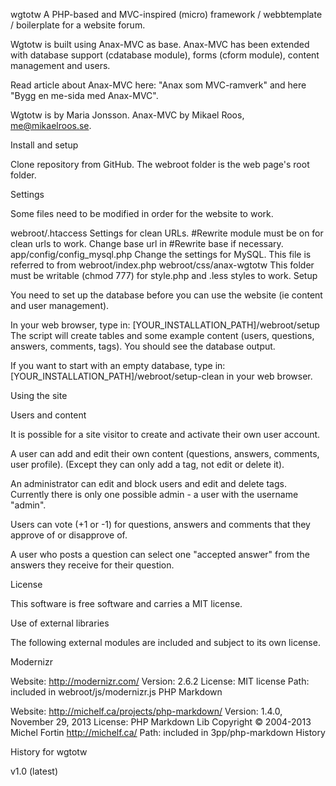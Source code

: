 wgtotw
A PHP-based and MVC-inspired (micro) framework / webbtemplate / boilerplate for a website forum.

Wgtotw is built using Anax-MVC as base. Anax-MVC has been extended with database support (cdatabase module), forms (cform module), content management and users.

Read article about Anax-MVC here: "Anax som MVC-ramverk" and here "Bygg en me-sida med Anax-MVC".

Wgtotw is by Maria Jonsson. Anax-MVC by Mikael Roos, me@mikaelroos.se.

Install and setup

Clone repository from GitHub. The webroot folder is the web page's root folder.

Settings

Some files need to be modified in order for the website to work.

webroot/.htaccess
Settings for clean URLs. #Rewrite module must be on for clean urls to work. Change base url in #Rewrite base if necessary.
app/config/config_mysql.php
Change the settings for MySQL. This file is referred to from webroot/index.php
webroot/css/anax-wgtotw
This folder must be writable (chmod 777) for style.php and .less styles to work.
Setup

You need to set up the database before you can use the website (ie content and user management).

In your web browser, type in: [YOUR_INSTALLATION_PATH]/webroot/setup
The script will create tables and some example content (users, questions, answers, comments, tags). You should see the database output.

If you want to start with an empty database, type in: [YOUR_INSTALLATION_PATH]/webroot/setup-clean in your web browser.

Using the site

Users and content

It is possible for a site visitor to create and activate their own user account.

A user can add and edit their own content (questions, answers, comments, user profile). (Except they can only add a tag, not edit or delete it).

An administrator can edit and block users and edit and delete tags. Currently there is only one possible admin - a user with the username "admin".

Users can vote (+1 or -1) for questions, answers and comments that they approve of or disapprove of.

A user who posts a question can select one "accepted answer" from the answers they receive for their question.

License

This software is free software and carries a MIT license.

Use of external libraries

The following external modules are included and subject to its own license.

Modernizr

Website: http://modernizr.com/
Version: 2.6.2
License: MIT license
Path: included in webroot/js/modernizr.js
PHP Markdown

Website: http://michelf.ca/projects/php-markdown/
Version: 1.4.0, November 29, 2013
License: PHP Markdown Lib Copyright © 2004-2013 Michel Fortin http://michelf.ca/
Path: included in 3pp/php-markdown
History

History for wgtotw

v1.0 (latest)
